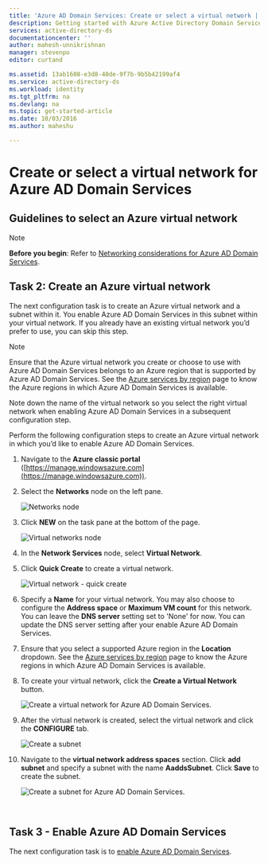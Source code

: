 ```yaml
---
title: 'Azure AD Domain Services: Create or select a virtual network | Microsoft Docs'
description: Getting started with Azure Active Directory Domain Services
services: active-directory-ds
documentationcenter: ''
author: mahesh-unnikrishnan
manager: stevenpo
editor: curtand

ms.assetid: 13ab1608-e3d8-40de-9f7b-9b5b42199af4
ms.service: active-directory-ds
ms.workload: identity
ms.tgt_pltfrm: na
ms.devlang: na
ms.topic: get-started-article
ms.date: 10/03/2016
ms.author: maheshu

---
```

# Create or select a virtual network for Azure AD Domain Services
## Guidelines to select an Azure virtual network
> [!NOTE]
> **Before you begin**: Refer to [Networking considerations for Azure AD Domain Services](active-directory-ds-networking.md).
> 
> 

## Task 2: Create an Azure virtual network
The next configuration task is to create an Azure virtual network and a subnet within it. You enable Azure AD Domain Services in this subnet within your virtual network. If you already have an existing virtual network you’d prefer to use, you can skip this step.

> [!NOTE]
> Ensure that the Azure virtual network you create or choose to use with Azure AD Domain Services belongs to an Azure region that is supported by Azure AD Domain Services. See the [Azure services by region](https://azure.microsoft.com/regions/#services/) page to know the Azure regions in which Azure AD Domain Services is available.
> 
> 

Note down the name of the virtual network so you select the right virtual network when enabling Azure AD Domain Services in a subsequent configuration step.

Perform the following configuration steps to create an Azure virtual network in which you’d like to enable Azure AD Domain Services.

1. Navigate to the **Azure classic portal** ([https://manage.windowsazure.com](https://manage.windowsazure.com)).
2. Select the **Networks** node on the left pane.
   
    ![Networks node](./media/active-directory-domain-services-getting-started/networks-node.png)
3. Click **NEW** on the task pane at the bottom of the page.
   
    ![Virtual networks node](./media/active-directory-domain-services-getting-started/virtual-networks.png)
4. In the **Network Services** node, select **Virtual Network**.
5. Click **Quick Create** to create a virtual network.
   
    ![Virtual network - quick create](./media/active-directory-domain-services-getting-started/virtual-network-quickcreate.png)
6. Specify a **Name** for your virtual network. You may also choose to configure the **Address space** or **Maximum VM count** for this network. You can leave the **DNS server** setting set to 'None' for now. You can update the DNS server setting after your enable Azure AD Domain Services.
7. Ensure that you select a supported Azure region in the **Location** dropdown. See the [Azure services by region](https://azure.microsoft.com/regions/#services/) page to know the Azure regions in which Azure AD Domain Services is available.
8. To create your virtual network, click the **Create a Virtual Network** button.
   
    ![Create a virtual network for Azure AD Domain Services.](./media/active-directory-domain-services-getting-started/create-vnet.png)
9. After the virtual network is created, select the virtual network and click the **CONFIGURE** tab.
   
    ![Create a subnet](./media/active-directory-domain-services-getting-started/create-vnet-properties.png)
10. Navigate to the **virtual network address spaces** section. Click **add subnet** and specify a subnet with the name **AaddsSubnet**. Click **Save** to create the subnet.
    
    ![Create a subnet for Azure AD Domain Services.](./media/active-directory-domain-services-getting-started/create-vnet-add-subnet.png)

<br>

## Task 3 - Enable Azure AD Domain Services
The next configuration task is to [enable Azure AD Domain Services](active-directory-ds-getting-started-enableaadds.md).

